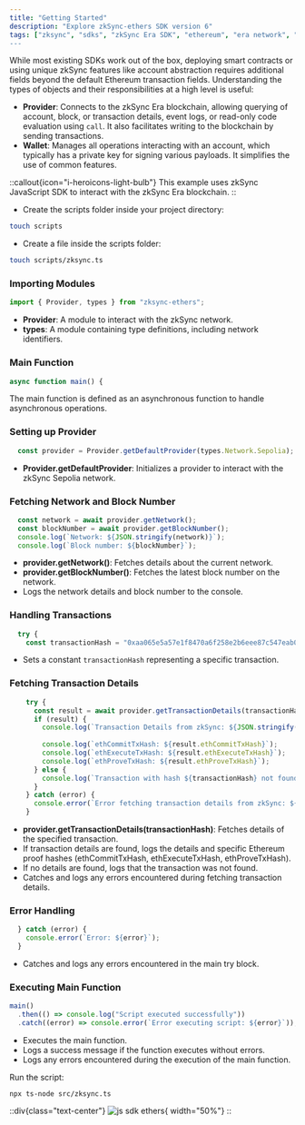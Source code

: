 ```yaml
---
title: "Getting Started"
description: "Explore zkSync-ethers SDK version 6"
tags: ["zksync", "sdks", "zkSync Era SDK", "ethereum", "era network", "javascript", v6"]
---
```


While most existing SDKs work out of the box, deploying smart contracts or using unique zkSync features like account
abstraction requires additional fields beyond the default Ethereum transaction fields. Understanding the types of objects
and their responsibilities at a high level is useful:

- **Provider**: Connects to the zkSync Era blockchain, allowing querying of account, block, or transaction details, event
logs, or read-only code evaluation using `call`. It also facilitates writing to the blockchain by sending transactions.
- **Wallet**: Manages all operations interacting with an account, which typically has a private key for signing various
payloads. It simplifies the use of common features.

::callout{icon="i-heroicons-light-bulb"}
This example uses zkSync JavaScript SDK to interact with the zkSync Era blockchain.
::

- Create the scripts folder inside your project directory:

```bash
touch scripts
```

- Create a file inside the scripts folder:

```bash
touch scripts/zksync.ts
```

### Importing Modules

```javascript
import { Provider, types } from "zksync-ethers";
```

- **Provider**: A module to interact with the zkSync network.
- **types**: A module containing type definitions, including network identifiers.

### Main Function

```javascript
async function main() {
```

The main function is defined as an asynchronous function to handle asynchronous operations.

### Setting up Provider

```javascript
  const provider = Provider.getDefaultProvider(types.Network.Sepolia);
```

- **Provider.getDefaultProvider**: Initializes a provider to interact with the zkSync Sepolia network.

### Fetching Network and Block Number

```javascript
  const network = await provider.getNetwork();
  const blockNumber = await provider.getBlockNumber();
  console.log(`Network: ${JSON.stringify(network)}`);
  console.log(`Block number: ${blockNumber}`);
```

- **provider.getNetwork()**: Fetches details about the current network.
- **provider.getBlockNumber()**: Fetches the latest block number on the network.
- Logs the network details and block number to the console.

### Handling Transactions

```javascript
  try {
    const transactionHash = "0xaa065e5a57e1f8470a6f258e2b6eee87c547eab066b8620ce7f3fd51405665e1";
```

- Sets a constant `transactionHash` representing a specific transaction.

### Fetching Transaction Details

```javascript
    try {
      const result = await provider.getTransactionDetails(transactionHash);
      if (result) {
        console.log(`Transaction Details from zkSync: ${JSON.stringify(result)}`);
        
        console.log(`ethCommitTxHash: ${result.ethCommitTxHash}`);
        console.log(`ethExecuteTxHash: ${result.ethExecuteTxHash}`);
        console.log(`ethProveTxHash: ${result.ethProveTxHash}`);
      } else {
        console.log(`Transaction with hash ${transactionHash} not found in zkSync.`);
      }
    } catch (error) {
      console.error(`Error fetching transaction details from zkSync: ${error}`);
    }
```

- **provider.getTransactionDetails(transactionHash)**: Fetches details of the specified transaction.
- If transaction details are found, logs the details and specific Ethereum proof hashes (ethCommitTxHash,
ethExecuteTxHash, ethProveTxHash).
- If no details are found, logs that the transaction was not found.
- Catches and logs any errors encountered during fetching transaction details.

### Error Handling

```javascript
  } catch (error) {
    console.error(`Error: ${error}`);
  }
```

- Catches and logs any errors encountered in the main try block.

### Executing Main Function

```javascript
main()
  .then(() => console.log("Script executed successfully"))
  .catch((error) => console.error(`Error executing script: ${error}`));
```

- Executes the main function.
- Logs a success message if the function executes without errors.
- Logs any errors encountered during the execution of the main function.

Run the script:

```shell
npx ts-node src/zksync.ts
```

::div{class="text-center"}
![js sdk ethers](/images/sdk/js-ethers.png){ width="50%"}
::
